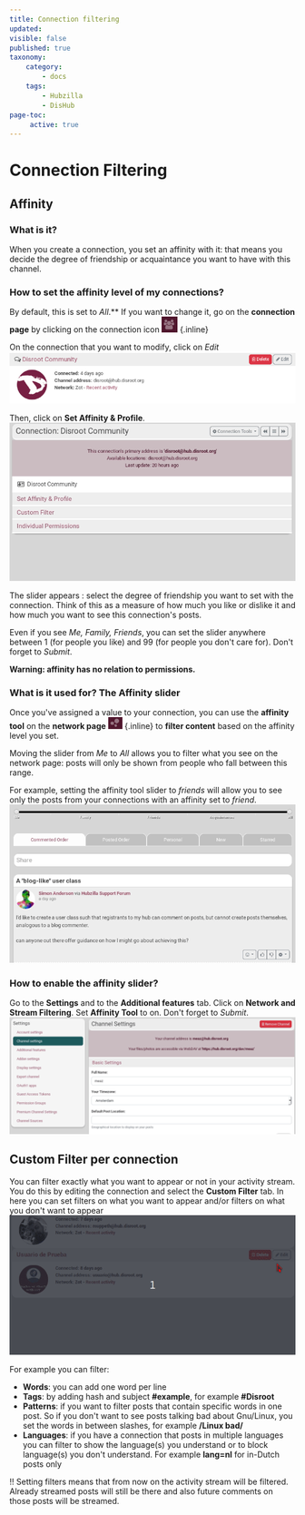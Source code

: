 ```yaml
---
title: Connection filtering
updated:
visible: false
published: true
taxonomy:
    category:
        - docs
    tags:
        - Hubzilla
        - DisHub
page-toc:
     active: true
---
```


# Connection Filtering

## Affinity
### What is it?
When you create a connection, you set an affinity with it: that means you decide the degree of friendship or acquaintance you want to have with this channel.

### How to set the affinity level of my connections?
By default, this is set to *All*.** If you want to change it, go on the **connection page** by clicking on the connection icon ![connection_icon](en/connection_icon.png) {.inline}

On the connection that you want to modify, click on *Edit*
![connection_disroot](en/connection_disroot.png)

Then, click on **Set Affinity & Profile**.
![affinity_set](en/set_affinity.gif)

The slider appears : select the degree of friendship you want to set with the connection. Think of this as a measure of how much you like or dislike it and how much you want to see this connection's posts.

Even if you see *Me, Family, Friends*, you can set the slider anywhere between 1 (for people you like) and 99 (for people you don't care for). Don't forget to *Submit*.

**Warning: affinity has no relation to permissions.**

### What is it used for? The Affinity slider
Once you've assigned a value to your connection, you can use the **affinity tool** on the **network page** ![network_icon](en/network_icon.png) {.inline} to **filter content** based on the affinity level you set.

Moving the slider from *Me* to *All* allows you to filter what you see on the network page: posts will only be shown from people who fall between this range.

For example, setting the affinity tool slider to *friends* will allow you to see only the posts from your connections with an affinity set to *friend*.
![affinity_filter](en/affinity_filter.gif)

### How to enable the affinity slider?
Go to the **Settings** and to the **Additional features** tab. Click on **Network and Stream Filtering**.
Set **Affinity Tool** to on. Don't forget to *Submit*.
![activate_affinity](en/activate_affinity.gif)


## Custom Filter per connection
You can filter exactly what you want to appear or not in your activity stream. You do this by editing the connection and select the **Custom Filter** tab. In here you can set filters on what you want to appear and/or filters on what you don't want to appear  
![ConnectionFilter](en/ConnectionFilter.gif)  

For example you can filter:
* **Words**: you can add one word per line
* **Tags**: by adding hash and subject **#example**, for example **#Disroot**
* **Patterns**: if you want to filter posts that contain specific words in one post. So if you don't want to see posts talking bad about Gnu/Linux, you set the words in between slashes, for example **/Linux bad/**  
* **Languages**: if you have a connection that posts in multiple languages you can filter to show the language(s) you understand or to block language(s) you don't understand. For example **lang=nl** for in-Dutch posts only

!! Setting filters means that from now on the activity stream will be filtered. Already streamed posts will still be there and also future comments on those posts will be streamed.

